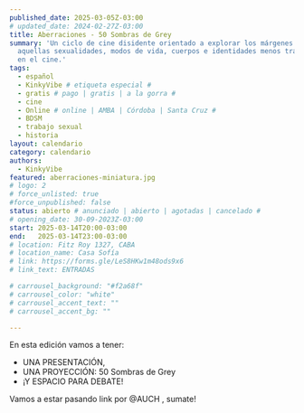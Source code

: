 ```yaml
---
published_date: 2025-03-05Z-03:00
# updated_date: 2024-02-27Z-03:00
title: Aberraciones - 50 Sombras de Grey
summary: 'Un ciclo de cine disidente orientado a explorar los márgenes de
  aquellas sexualidades, modos de vida, cuerpos e identidades menos trabajadas
  en el cine.'
tags:
  - español
  - KinkyVibe # etiqueta especial #
  - gratis # pago | gratis | a la gorra #
  - cine
  - Online # online | AMBA | Córdoba | Santa Cruz #
  - BDSM
  - trabajo sexual
  - historia
layout: calendario
category: calendario
authors:
  - KinkyVibe
featured: aberraciones-miniatura.jpg
# logo: 2
# force_unlisted: true
#force_unpublished: false
status: abierto # anunciado | abierto | agotadas | cancelado #
# opening_date: 30-09-2023Z-03:00
start: 2025-03-14T20:00-03:00
end:   2025-03-14T23:00-03:00
# location: Fitz Roy 1327, CABA
# location_name: Casa Sofía
# link: https://forms.gle/LeS8HKw1m48ods9x6
# link_text: ENTRADAS

# carrousel_background: "#f2a68f"
# carrousel_color: "white"
# carrousel_accent_text: ""
# carrousel_accent_bg: ""

---
```

En esta edición vamos a tener:

- UNA PRESENTACIÓN,
- UNA PROYECCIÓN: 50 Sombras de Grey
- ¡Y ESPACIO PARA DEBATE!

Vamos a estar pasando link por @AUCH , sumate!


